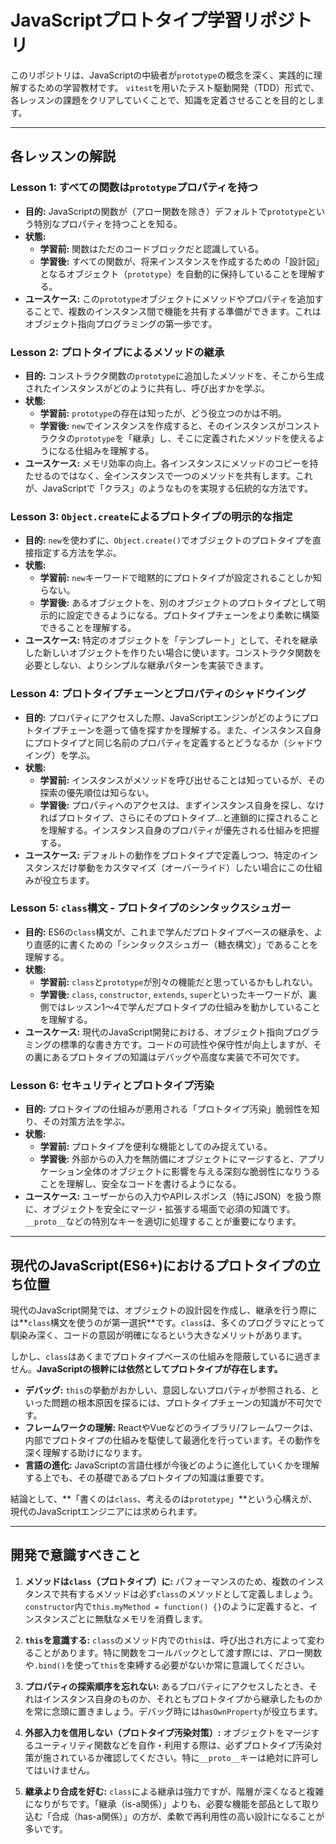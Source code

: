 # JavaScriptプロトタイプ学習リポジトリ

このリポジトリは、JavaScriptの中級者が`prototype`の概念を深く、実践的に理解するための学習教材です。
`vitest`を用いたテスト駆動開発（TDD）形式で、各レッスンの課題をクリアしていくことで、知識を定着させることを目的とします。

---

## 各レッスンの解説

### Lesson 1: すべての関数は`prototype`プロパティを持つ
- **目的:** JavaScriptの関数が（アロー関数を除き）デフォルトで`prototype`という特別なプロパティを持つことを知る。
- **状態:**
    - **学習前:** 関数はただのコードブロックだと認識している。
    - **学習後:** すべての関数が、将来インスタンスを作成するための「設計図」となるオブジェクト（`prototype`）を自動的に保持していることを理解する。
- **ユースケース:** この`prototype`オブジェクトにメソッドやプロパティを追加することで、複数のインスタンス間で機能を共有する準備ができます。これはオブジェクト指向プログラミングの第一歩です。

### Lesson 2: プロトタイプによるメソッドの継承
- **目的:** コンストラクタ関数の`prototype`に追加したメソッドを、そこから生成されたインスタンスがどのように共有し、呼び出すかを学ぶ。
- **状態:**
    - **学習前:** `prototype`の存在は知ったが、どう役立つのかは不明。
    - **学習後:** `new`でインスタンスを作成すると、そのインスタンスがコンストラクタの`prototype`を「継承」し、そこに定義されたメソッドを使えるようになる仕組みを理解する。
- **ユースケース:** メモリ効率の向上。各インスタンスにメソッドのコピーを持たせるのではなく、全インスタンスで一つのメソッドを共有します。これが、JavaScriptで「クラス」のようなものを実現する伝統的な方法です。

### Lesson 3: `Object.create`によるプロトタイプの明示的な指定
- **目的:** `new`を使わずに、`Object.create()`でオブジェクトのプロトタイプを直接指定する方法を学ぶ。
- **状態:**
    - **学習前:** `new`キーワードで暗黙的にプロトタイプが設定されることしか知らない。
    - **学習後:** あるオブジェクトを、別のオブジェクトのプロトタイプとして明示的に設定できるようになる。プロトタイプチェーンをより柔軟に構築できることを理解する。
- **ユースケース:** 特定のオブジェクトを「テンプレート」として、それを継承した新しいオブジェクトを作りたい場合に使います。コンストラクタ関数を必要としない、よりシンプルな継承パターンを実装できます。

### Lesson 4: プロトタイプチェーンとプロパティのシャドウイング
- **目的:** プロパティにアクセスした際、JavaScriptエンジンがどのようにプロトタイプチェーンを遡って値を探すかを理解する。また、インスタンス自身にプロトタイプと同じ名前のプロパティを定義するとどうなるか（シャドウイング）を学ぶ。
- **状態:**
    - **学習前:** インスタンスがメソッドを呼び出せることは知っているが、その探索の優先順位は知らない。
    - **学習後:** プロパティへのアクセスは、まずインスタンス自身を探し、なければプロトタイプ、さらにそのプロトタイプ…と連鎖的に探されることを理解する。インスタンス自身のプロパティが優先される仕組みを把握する。
- **ユースケース:** デフォルトの動作をプロトタイプで定義しつつ、特定のインスタンスだけ挙動をカスタマイズ（オーバーライド）したい場合にこの仕組みが役立ちます。

### Lesson 5: `class`構文 - プロトタイプのシンタックスシュガー
- **目的:** ES6の`class`構文が、これまで学んだプロトタイプベースの継承を、より直感的に書くための「シンタックスシュガー（糖衣構文）」であることを理解する。
- **状態:**
    - **学習前:** `class`と`prototype`が別々の機能だと思っているかもしれない。
    - **学習後:** `class`, `constructor`, `extends`, `super`といったキーワードが、裏側ではレッスン1〜4で学んだプロトタイプの仕組みを動かしていることを理解する。
- **ユースケース:** 現代のJavaScript開発における、オブジェクト指向プログラミングの標準的な書き方です。コードの可読性や保守性が向上しますが、その裏にあるプロトタイプの知識はデバッグや高度な実装で不可欠です。

### Lesson 6: セキュリティとプロトタイプ汚染
- **目的:** プロトタイプの仕組みが悪用される「プロトタイプ汚染」脆弱性を知り、その対策方法を学ぶ。
- **状態:**
    - **学習前:** プロトタイプを便利な機能としてのみ捉えている。
    - **学習後:** 外部からの入力を無防備にオブジェクトにマージすると、アプリケーション全体のオブジェクトに影響を与える深刻な脆弱性になりうることを理解し、安全なコードを書けるようになる。
- **ユースケース:** ユーザーからの入力やAPIレスポンス（特にJSON）を扱う際に、オブジェクトを安全にマージ・拡張する場面で必須の知識です。`__proto__`などの特別なキーを適切に処理することが重要になります。

---

## 現代のJavaScript(ES6+)におけるプロトタイプの立ち位置

現代のJavaScript開発では、オブジェクトの設計図を作成し、継承を行う際には**`class`構文を使うのが第一選択**です。`class`は、多くのプログラマにとって馴染み深く、コードの意図が明確になるという大きなメリットがあります。

しかし、`class`はあくまでプロトタイプベースの仕組みを隠蔽しているに過ぎません。**JavaScriptの根幹には依然としてプロトタイプが存在します。**

- **デバッグ:** `this`の挙動がおかしい、意図しないプロパティが参照される、といった問題の根本原因を探るには、プロトタイプチェーンの知識が不可欠です。
- **フレームワークの理解:** ReactやVueなどのライブラリ/フレームワークは、内部でプロトタイプの仕組みを駆使して最適化を行っています。その動作を深く理解する助けになります。
- **言語の進化:** JavaScriptの言語仕様が今後どのように進化していくかを理解する上でも、その基礎であるプロトタイプの知識は重要です。

結論として、**「書くのは`class`、考えるのは`prototype`」**という心構えが、現代のJavaScriptエンジニアには求められます。

---

## 開発で意識すべきこと

1.  **メソッドは`class`（プロトタイプ）に:** パフォーマンスのため、複数のインスタンスで共有するメソッドは必ず`class`のメソッドとして定義しましょう。`constructor`内で`this.myMethod = function() {}`のように定義すると、インスタンスごとに無駄なメモリを消費します。

2.  **`this`を意識する:** `class`のメソッド内での`this`は、呼び出され方によって変わることがあります。特に関数をコールバックとして渡す際には、アロー関数や`.bind()`を使って`this`を束縛する必要がないか常に意識してください。

3.  **プロパティの探索順序を忘れない:** あるプロパティにアクセスしたとき、それはインスタンス自身のものか、それともプロトタイプから継承したものかを常に念頭に置きましょう。デバッグ時には`hasOwnProperty`が役立ちます。

4.  **外部入力を信用しない（プロトタイプ汚染対策）:** オブジェクトをマージするユーティリティ関数などを自作・利用する際は、必ずプロトタイプ汚染対策が施されているか確認してください。特に`__proto__`キーは絶対に許可してはいけません。

5.  **継承より合成を好む:** `class`による継承は強力ですが、階層が深くなると複雑になりがちです。「継承（is-a関係）」よりも、必要な機能を部品として取り込む「合成（has-a関係）」の方が、柔軟で再利用性の高い設計になることが多いです。
